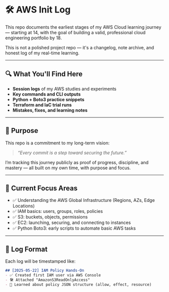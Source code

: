 # 🛠️ AWS Init Log

This repo documents the earliest stages of my AWS Cloud learning journey — starting at 14, with the goal of building a valid, professional cloud engineering portfolio by 18.

This is not a polished project repo — it's a changelog, note archive, and honest log of my real-time learning.

---

## 🔍 What You'll Find Here

- **Session logs** of my AWS studies and experiments
- **Key commands and CLI outputs**
- **Python + Boto3 practice snippets**
- **Terraform and IaC trial runs**
- **Mistakes, fixes, and learning notes**

---

## 🌱 Purpose

This repo is a commitment to my long-term vision:

> *“Every commit is a step toward securing the future.”*

I’m tracking this journey publicly as proof of progress, discipline, and mastery — all built on my own time, with purpose and focus.

---

## 🧠 Current Focus Areas

- ✅ Understanding the AWS Global Infrastructure (Regions, AZs, Edge Locations)
- ✅ IAM basics: users, groups, roles, policies
- ✅ S3: buckets, objects, permissions
- ✅ EC2: launching, securing, and connecting to instances
- ✅ Python Boto3: early scripts to automate basic AWS tasks

---

## 📅 Log Format

Each log will be timestamped like:

```markdown
## [2025-05-22] IAM Policy Hands-On
- ✅ Created first IAM user via AWS Console
- 🛠️ Attached "AmazonS3ReadOnlyAccess"
- 🧠 Learned about policy JSON structure (allow, effect, resource)
